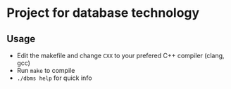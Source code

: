 # Project for database technology
  
## Usage
   * Edit the makefile and change `CXX` to your prefered C++ compiler (clang, gcc)
   * Run `make` to compile
   * `./dbms help` for quick info
